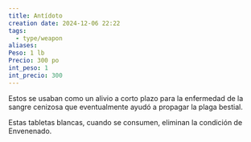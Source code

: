 ```yaml
---
title: Antídoto
creation date: 2024-12-06 22:22
tags:
  - type/weapon
aliases: 
Peso: 1 lb
Precio: 300 po
int_peso: 1
int_precio: 300
---
```

Estos se usaban como un alivio a corto plazo para la enfermedad de la sangre cenizosa que eventualmente ayudó a propagar la plaga bestial.

Estas tabletas blancas, cuando se consumen, eliminan la condición de Envenenado.